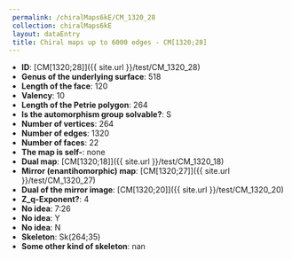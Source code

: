 ```yaml
--- 
 permalink: /chiralMaps6kE/CM_1320_28 
 collection: chiralMaps6kE
 layout: dataEntry
 title: Chiral maps up to 6000 edges - CM[1320;28]
---
```


- **ID**: [CM[1320;28]]({{ site.url }}/test/CM_1320_28)
- **Genus of the underlying surface**: 518
- **Length of the face**: 120
- **Valency**: 10
- **Length of the Petrie polygon**: 264
- **Is the automorphism group solvable?**: S
- **Number of vertices**: 264
- **Number of edges**: 1320
- **Number of faces**: 22
- **The map is self-**: none
- **Dual map**: [CM[1320;18]]({{ site.url }}/test/CM_1320_18)
- **Mirror (enantihomorphic) map**: [CM[1320;27]]({{ site.url }}/test/CM_1320_27)
- **Dual of the mirror image**: [CM[1320;20]]({{ site.url }}/test/CM_1320_20)
- **Z_q-Exponent?**: 4
- **No idea**:  7:26
- **No idea**: Y
- **No idea**: N
- **Skeleton**: Sk(264;35)
- **Some other kind of skeleton**: nan
